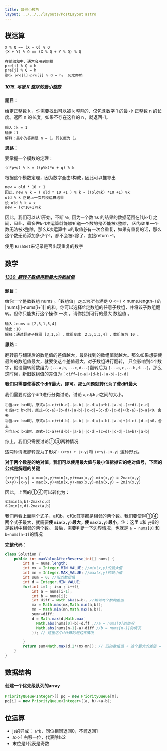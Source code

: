 ```yaml
---
title: 其他小技巧
layout: ../../../layouts/PostLayout.astro
---
```


## 模运算

```
X % Q == (X + Q) % Q
(X + Y) % Q == (X % Q + Y % Q) % Q

在前缀和中，通常会用到同模
pre[i] % Q = h
pre[j] % Q = h
那么 pre[i]-pre[j] % Q = h， 反之亦然
```

##### [1015. 可被 K 整除的最小整数](https://leetcode.cn/problems/smallest-integer-divisible-by-k/)

**题目：**

给定正整数 k ，你需要找出可以被 k 整除的、仅包含数字 1 的最 小 正整数 n 的长度。返回 n 的长度。如果不存在这样的 n ，就返回-1。

```
输入：k = 1
输出：1
解释：最小的答案是 n = 1，其长度为 1。
```

**思路：**

要掌握一个模数的定理：

```
(n*p+q) % k = ((p%k)*n + q) % k
```

根据这个模数定理，因为数字全由1构成，因此可以推导出

```
new = old * 10 + 1
因此，new % k = ( old * 10 +1 ) % k = ((old%k) *10 +1) %k
old % k 正是上一次的模运算结果
设 old % k = x
new = (x*10+1)%k
```

因此，我们可以从1开始，不断 `%k`, 因为一个数 `%k` 的结果的数据范围在[1,k-1] 之间，因此，最多做k-1次运算就能够知道一个数的是否能被k整除， 因为如果一个数无法被k整除，那么k次运算中 `x`的取值必有一次会重复，如果有重复的话，那么这个数无论添加多少个1，都不会被k除了，直接return -1。

使用 `HashSet`来记录是否出现重复的数字

## 数学

##### [1330. 翻转子数组得到最大的数组值](https://leetcode.cn/problems/reverse-subarray-to-maximize-array-value/)

**题目：**

给你一个整数数组 nums 。「数组值」定义为所有满足 0 <= i < nums.length-1 的 |nums[i]-nums[i+1]| 的和。你可以选择给定数组的任意子数组，并将该子数组翻转。但你只能执行这个操作 一次 。请你找到可行的最大 数组值 。

```
输入：nums = [2,3,1,5,4]
输出：10
解释：通过翻转子数组 [3,1,5] ，数组变成 [2,5,1,3,4] ，数组值为 10 。
```

**思路：**

翻转前与翻转后的数组值的差值越大，最终找到的数组值就越大。那么如果想要使最终的数组值最大，就要使这个差值最大。对子数组进行翻转， 只会影响到4个数字，假设翻转前数组为 `[...a,b,...c,d...]`翻转后为 `[...a,c,...b,d...]`，那么这时候，新旧数组值的差值为：`diff=|c-a|+|d-b|-|a-b|-|c-d|`

**我们只需要使得这个diff最大，即可。那么问题就转化为了使diff最大**

我们需要对这个diff进行分类讨论，讨论 `a,c与b,d`之间的大小。

```
①当a>c b>d时，原式=(a-c)+(b-d)-|a-b|-|c-d|=(a+b)-|a-b|-(c+d)-|c-d|
②当a<c b>d时，原式=(c-a)+(b-d)-|a-b|-|c-d|=(c-d)-|c-d|+(b-a)-|b-a|<0，舍去
③当a>c b<d时，原式=(a-c)+(d-b)-|a-b|-|c-d|=(a-b)-|a-b|+(d-c)-|d-c|<0，舍去
④当a>c b<d时，原式=(c-a)+(d-b)-|a-b|-|c-d|=(c+d)-|c-d|-(a+b)-|a-b|
```

综上，我们只需要讨论①④两种情况

这两种情况都转变为了形如:`（x+y) + |x-y|`和 `(x+y)-|x-y|` 这种形式。

**对于两个数差的绝对值，我们可以使用最大值与最小值拆掉它的绝对值号，下面的公式是解题的关键**

```
(x+y)+|x-y| = max(x,y)+min(x,y)+max(x,y)-min(x,y) = 2max(x,y)
(x+y)-|x-y| = max(x,y)+min(x,y)-max(x,y)+min(x,y) = 2min(x,y)
```

因此，上面的①④可以转化为：

```
①2min(a,b)-2max(c,d)
④2min(c,d)-2max(a,b)
```

我们再看上面两个式子，a和b，c和d其实都是相邻的两个数。我们要使得①④两个式子最大，就需要**使 `min(x,y)`最大，使 `max(x,y)`最小**。注：这里 `x`和 `y`指的是数组中相邻的两个数。
最后，需要判断一下边界情况，也就是 `a = nums[0]` 和 `b=nums[n-1]`的情况

**完整代码**：

```java
class Solution {
    public int maxValueAfterReverse(int[] nums) {
        int n = nums.length;
        int mx = Integer.MIN_VALUE; //min(x,y)的最大值
        int mn = Integer.MAX_VALUE; //max(x,y)的最小值
        int sum = 0; //旧的数组值
        int d = Integer.MIN_VALUE;
        for(int i=1 ; i<n ; i++){
            int a = nums[i-1];
            int b = nums[i];
            int diff = Math.abs(a-b); //相邻两个数的差值
            mx = Math.max(mx,Math.min(a,b));
            mn = Math.min(mn,Math.max(a,b));
            sum+=diff;
            d = Math.max(d,Math.max(
              Math.abs(nums[0]-b)-diff ,//a = nums[0]的情况
              Math.abs(nums[n-1]-a)-diff //b = nums[n-1]的情况
            )); // 这里这个d计算的是边界情况

        }
        return sum+Math.max(d,2*(mx-mn)); // 旧的数组值 + 这个最大的差值 = 新的数组值
    }
}
```

## 数据结构

#### 创建一个优先级队列的array

```java
PriorityQueue<Integer>[] pq = new PriorityQueue[m];
pq[i] = new PriorityQueue<Integer>((a, b)->a-b);
```

## 位运算

- js的异或： `a^b`，同位相同返回0，不同返回1
- a>>1 右移一位，代表除以2
- 末位是1代表是奇数
